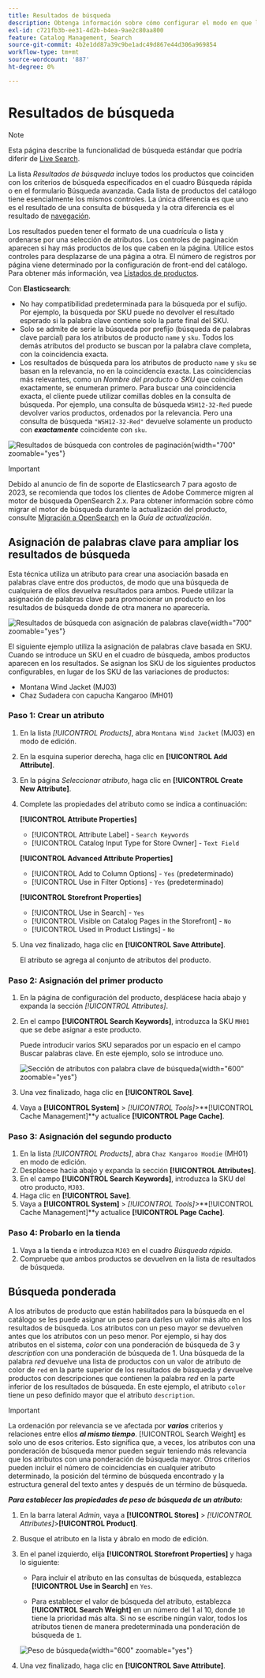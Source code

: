 ```yaml
---
title: Resultados de búsqueda
description: Obtenga información sobre cómo configurar el modo en que los productos coinciden con los criterios de búsqueda introducidos en el cuadro Búsqueda rápida o en el formulario Búsqueda avanzada.
exl-id: c721fb3b-ee31-4d2b-b4ea-9ae2c80aa800
feature: Catalog Management, Search
source-git-commit: 4b2e1dd87a39c9be1adc49d867e44d306a969854
workflow-type: tm+mt
source-wordcount: '887'
ht-degree: 0%

---
```


# Resultados de búsqueda

>[!NOTE]
>
>Esta página describe la funcionalidad de búsqueda estándar que podría diferir de [Live Search](https://experienceleague.adobe.com/docs/commerce-merchant-services/live-search/overview.html).

La lista _Resultados de búsqueda_ incluye todos los productos que coinciden con los criterios de búsqueda especificados en el cuadro Búsqueda rápida o en el formulario Búsqueda avanzada. Cada lista de productos del catálogo tiene esencialmente los mismos controles. La única diferencia es que uno es el resultado de una consulta de búsqueda y la otra diferencia es el resultado de [navegación](navigation.md).

Los resultados pueden tener el formato de una cuadrícula o lista y ordenarse por una selección de atributos. Los controles de paginación aparecen si hay más productos de los que caben en la página. Utilice estos controles para desplazarse de una página a otra. El número de registros por página viene determinado por la configuración de front-end del catálogo. Para obtener más información, vea [Listados de productos](navigation-product-listings.md).

Con **Elasticsearch**:

- No hay compatibilidad predeterminada para la búsqueda por el sufijo. Por ejemplo, la búsqueda por SKU puede no devolver el resultado esperado si la palabra clave contiene solo la parte final del SKU.
- Solo se admite de serie la búsqueda por prefijo (búsqueda de palabras clave parcial) para los atributos de producto `name` y `sku`. Todos los demás atributos del producto se buscan por la palabra clave completa, con la coincidencia exacta.
- Los resultados de búsqueda para los atributos de producto `name` y `sku` se basan en la relevancia, no en la coincidencia exacta. Las coincidencias más relevantes, como un _Nombre del producto_ o _SKU_ que coinciden exactamente, se enumeran primero. Para buscar una coincidencia exacta, el cliente puede utilizar comillas dobles en la consulta de búsqueda. Por ejemplo, una consulta de búsqueda `WSH12-32-Red` puede devolver varios productos, ordenados por la relevancia. Pero una consulta de búsqueda `"WSH12-32-Red"` devuelve solamente un producto con **_exactamente_** coincidente con `sku`.

![Resultados de búsqueda con controles de paginación](./assets/storefront-search-results-shorts.png){width="700" zoomable="yes"}

>[!IMPORTANT]
>
>Debido al anuncio de fin de soporte de Elasticsearch 7 para agosto de 2023, se recomienda que todos los clientes de Adobe Commerce migren al motor de búsqueda OpenSearch 2.x. Para obtener información sobre cómo migrar el motor de búsqueda durante la actualización del producto, consulte [Migración a OpenSearch](https://experienceleague.adobe.com/docs/commerce-operations/upgrade-guide/prepare/opensearch-migration.html) en la _Guía de actualización_.

## Asignación de palabras clave para ampliar los resultados de búsqueda

Esta técnica utiliza un atributo para crear una asociación basada en palabras clave entre dos productos, de modo que una búsqueda de cualquiera de ellos devuelva resultados para ambos. Puede utilizar la asignación de palabras clave para promocionar un producto en los resultados de búsqueda donde de otra manera no aparecería.

![Resultados de búsqueda con asignación de palabras clave](./assets/storefront-search-results-extended.png){width="700" zoomable="yes"}

El siguiente ejemplo utiliza la asignación de palabras clave basada en SKU. Cuando se introduce un SKU en el cuadro de búsqueda, ambos productos aparecen en los resultados. Se asignan los SKU de los siguientes productos configurables, en lugar de los SKU de las variaciones de productos:

- Montana Wind Jacket (MJ03)
- Chaz Sudadera con capucha Kangaroo (MH01)

### Paso 1: Crear un atributo

1. En la lista _[!UICONTROL Products]_, abra `Montana Wind Jacket` (MJ03) en modo de edición.
1. En la esquina superior derecha, haga clic en **[!UICONTROL Add Attribute]**.
1. En la página _Seleccionar atributo_, haga clic en **[!UICONTROL Create New Attribute]**.
1. Complete las propiedades del atributo como se indica a continuación:

   **[!UICONTROL Attribute Properties]**

   - [!UICONTROL Attribute Label] - `Search Keywords`
   - [!UICONTROL Catalog Input Type for Store Owner] - `Text Field`

   **[!UICONTROL Advanced Attribute Properties]**

   - [!UICONTROL Add to Column Options] - `Yes` (predeterminado)
   - [!UICONTROL Use in Filter Options] - `Yes` (predeterminado)

   **[!UICONTROL Storefront Properties]**

   - [!UICONTROL Use in Search] - `Yes`
   - [!UICONTROL Visible on Catalog Pages in the Storefront] - `No`
   - [!UICONTROL Used in Product Listings] - `No`

1. Una vez finalizado, haga clic en **[!UICONTROL Save Attribute]**.

   El atributo se agrega al conjunto de atributos del producto.

### Paso 2: Asignación del primer producto

1. En la página de configuración del producto, desplácese hacia abajo y expanda la sección _[!UICONTROL Attributes]_.
1. En el campo **[!UICONTROL Search Keywords]**, introduzca la SKU `MH01` que se debe asignar a este producto.

   Puede introducir varios SKU separados por un espacio en el campo Buscar palabras clave. En este ejemplo, solo se introduce uno.

   ![Sección de atributos con palabra clave de búsqueda](./assets/search-keywords-attribute.png){width="600" zoomable="yes"}

1. Una vez finalizado, haga clic en **[!UICONTROL Save]**.
1. Vaya a **[!UICONTROL System]** > _[!UICONTROL Tools]_>**[!UICONTROL Cache Management]**y actualice **[!UICONTROL Page Cache]**.

### Paso 3: Asignación del segundo producto

1. En la lista _[!UICONTROL Products]_, abra `Chaz Kangaroo Hoodie` (MH01) en modo de edición.
1. Desplácese hacia abajo y expanda la sección **[!UICONTROL Attributes]**.
1. En el campo **[!UICONTROL Search Keywords]**, introduzca la SKU del otro producto, `MJ03`.
1. Haga clic en **[!UICONTROL Save]**.
1. Vaya a **[!UICONTROL System]** > _[!UICONTROL Tools]_>**[!UICONTROL Cache Management]**y actualice **[!UICONTROL Page Cache]**.

### Paso 4: Probarlo en la tienda

1. Vaya a la tienda e introduzca `MJ03` en el cuadro _Búsqueda rápida_.
1. Compruebe que ambos productos se devuelven en la lista de resultados de búsqueda.

## Búsqueda ponderada

A los atributos de producto que están habilitados para la búsqueda en el catálogo se les puede asignar un peso para darles un valor más alto en los resultados de búsqueda. Los atributos con un peso mayor se devuelven antes que los atributos con un peso menor. Por ejemplo, si hay dos atributos en el sistema, _color_ con una ponderación de búsqueda de 3 y _description_ con una ponderación de búsqueda de 1. Una búsqueda de la palabra _red_ devuelve una lista de productos con un valor de atributo de color de `red` en la parte superior de los resultados de búsqueda y devuelve productos con descripciones que contienen la palabra _red_ en la parte inferior de los resultados de búsqueda. En este ejemplo, el atributo `color` tiene un peso definido mayor que el atributo `description`.

>[!IMPORTANT]
>
>La ordenación por relevancia se ve afectada por **_varios_** criterios y relaciones entre ellos **_al mismo tiempo_**. [!UICONTROL Search Weight] es solo uno de esos criterios. Esto significa que, a veces, los atributos con una ponderación de búsqueda menor pueden seguir teniendo más relevancia que los atributos con una ponderación de búsqueda mayor. Otros criterios pueden incluir el número de coincidencias en cualquier atributo determinado, la posición del término de búsqueda encontrado y la estructura general del texto antes y después de un término de búsqueda.

**_Para establecer las propiedades de peso de búsqueda de un atributo:_**

1. En la barra lateral _Admin_, vaya a **[!UICONTROL Stores]** > _[!UICONTROL Attributes]_>**[!UICONTROL Product]**.

1. Busque el atributo en la lista y ábralo en modo de edición.

1. En el panel izquierdo, elija **[!UICONTROL Storefront Properties]** y haga lo siguiente:

   - Para incluir el atributo en las consultas de búsqueda, establezca **[!UICONTROL Use in Search]** en `Yes`.

   - Para establecer el valor de búsqueda del atributo, establezca **[!UICONTROL Search Weight]** en un número del 1 al 10, donde `10` tiene la prioridad más alta. Si no se escribe ningún valor, todos los atributos tienen de manera predeterminada una ponderación de búsqueda de `1`.

   ![Peso de búsqueda](./assets/search-weight.png){width="600" zoomable="yes"}

1. Una vez finalizado, haga clic en **[!UICONTROL Save Attribute]**.
